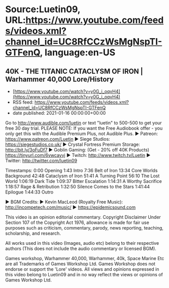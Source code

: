 # Source:Luetin09, URL:https://www.youtube.com/feeds/videos.xml?channel_id=UC8RfCCzWsMgNspTI-GTFenQ, language:en-US

## 40K - THE TITANIC CATACLYSM OF IRON | Warhammer 40,000 Lore/History
 - [https://www.youtube.com/watch?v=y0G_i_oqvH4](https://www.youtube.com/watch?v=y0G_i_oqvH4)
 - RSS feed: https://www.youtube.com/feeds/videos.xml?channel_id=UC8RfCCzWsMgNspTI-GTFenQ
 - date published: 2021-01-16 00:00:00+00:00

Go to http://www.audible.com/luetin or text "luetin" to 500-500 to get your free 30 day trial.
PLEASE NOTE: If you want the Free Audiobook offer - you only get this with the Audible Premium Plus, not Audible Plus. 
► Patreon: https://www.patreon.com/Luetin 
► Siege Studios: https://siegestudios.co.uk/
► Crystal Fortress Premium Storage: http://bit.ly/3oFuDf7
► Goblin Gaming: (Get - 20% off 40K Products) https://tinyurl.com/6vwcayvj
► Twitch: http://www.twitch.tv/Luetin
► Twitter: http://twitter.com/luetin09

Timestamps:
0:00 Opening
1:43 Intro
7:36 Belt of Iron
13:34 Core Worlds Background
42:48 Cataclysm of Iron
51:41 A Turning Point
56:10 The Lost World
1:06:19 Dark Tide
1:09:37 Bitter Escalation
1:14:31 A Worthy Sacrifice
1:18:57 Rage & Retribution
1:32:50 Silence Comes to the Stars
1:41:44 Epilogue
1:44:33 Outro

► BGM Credits:
► Kevin MacLeod (Royalty Free Music): http://incompetech.com/music/
► https://epidemicsound.com

This video is an opinion editorial commentary.
Copyright Disclaimer Under Section 107 of the Copyright Act 1976, allowance is made for fair use purposes such as criticism, commentary, parody, news reporting, teaching, scholarship, and research.

All works used in this video (Images, audio etc) belong to their respective authors
(This does not include the audio commentary or licensed BGM).

Games workshop, Warhammer 40,000, Warhammer, 40k, Space Marine Etc are all Trademarks of Games Workshop Ltd. Games Workshop does not endorse or support the 'Lore' videos. All views and opinions expressed in this video belong to Luetin09 and in no way reflect the views or opinions of Games Workshop Ltd.

